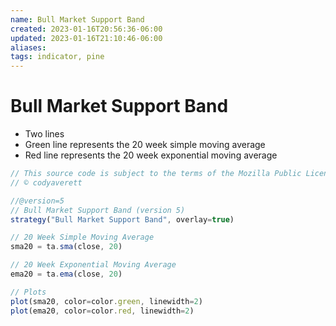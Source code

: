 ```yaml
---
name: Bull Market Support Band
created: 2023-01-16T20:56:36-06:00
updated: 2023-01-16T21:10:46-06:00
aliases: 
tags: indicator, pine
---
```

# Bull Market Support Band


- Two lines
- Green line represents the 20 week simple moving average
- Red line represents the 20 week exponential moving average

```javascript
// This source code is subject to the terms of the Mozilla Public License 2.0 at https://mozilla.org/MPL/2.0/
// © codyaverett

//@version=5
// Bull Market Support Band (version 5)
strategy("Bull Market Support Band", overlay=true)

// 20 Week Simple Moving Average
sma20 = ta.sma(close, 20)

// 20 Week Exponential Moving Average
ema20 = ta.ema(close, 20)

// Plots
plot(sma20, color=color.green, linewidth=2)
plot(ema20, color=color.red, linewidth=2)
```
